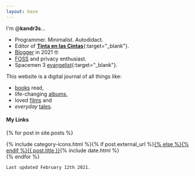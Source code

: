 ```yaml
---
layout: base
---
```

I'm @**kandr3s**...

* Programmer. Minimalist. Autodidact.
* Editor of [**Tinta en las Cintas**](https://tintaenlascintas.co/){:target="_blank"}.
* [Blogger](/posts) in 2021 🤓
* [FOSS](/tools) and privacy enthusiast. 
* Spacemen 3 [evangelist](https://tintaenlascintas.co/post/gospel){:target="_blank"}.

This website is a digital journal of all things like:
* [books](/books) read, 
* life-changing [albums](/music),
* loved [films](/films) and
* _everyday_ [tales](/tales).

#### My Links

{% for post in site.posts %}
<div class="post-info">{% include category-icons.html %}{% if post.external_url %}<a class="post-title-link external" href="{{ post.external_url }}" target="_blank">{% else %}<a class="post-title-link" href="{{ post.url }}">{% endif %}{{ post.title }}</a><span class="post-date">{% include date.html %}</span>
    
</div>
{% endfor %}

`Last updated February 12th 2021.`